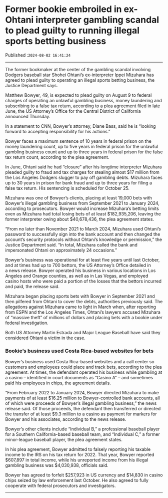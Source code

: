 # Former bookie embroiled in ex-Ohtani interpreter gambling scandal to plead guilty to running illegal sports betting business

Published :`2024-08-02 16:41:24`

---

The former bookmaker at the center of the gambling scandal involving Dodgers baseball star Shohei Ohtani’s ex-interpreter Ippei Mizuhara has agreed to plead guilty to operating an illegal sports betting business, the Justice Department says.

Matthew Bowyer, 49, is expected to plead guilty on August 9 to federal charges of operating an unlawful gambling business, money laundering and subscribing to a false tax return, according to a plea agreement filed in late June, the US Attorney’s Office for the Central District of California announced Thursday.

In a statement to CNN, Bowyer’s attorney, Diane Bass, said he is “looking forward to accepting responsibility for his actions.”

Bowyer faces a maximum sentence of 10 years in federal prison on the money laundering count, up to five years in federal prison for the unlawful gambling business count and up to three years in federal prison for the false tax return count, according to the plea agreement.

In June, Ohtani said he had “closure” after his longtime interpreter Mizuhara pleaded guilty to fraud and tax charges for stealing almost $17 million from the Los Angeles Dodgers slugger to pay off gambling debts. Mizuhara faces up to 30 years in prison for bank fraud and up to three years for filing a false tax return. His sentencing is scheduled for October 25.

Mizuhara was one of Bowyer’s clients, placing at least 19,000 bets with Bowyer’s illegal gambling business from September 2021 to January 2024, according to prosecutors. Bowyer would increase Mizuhara’s betting limits even as Mizuhara had total losing bets of at least $182,935,206, leaving the former interpreter owing about $40,678,436, the plea agreement states.

“From no later than November 2021 to March 2024, Mizuhara used Ohtani’s password to successfully sign into the bank account and then changed the account’s security protocols without Ohtani’s knowledge or permission,” the Justice Department said. “In total, Mizuhara called the bank and impersonated Ohtani on approximately 24 occasions.”

Bowyer’s business was operational for at least five years until last October, and at times had up to 700 bettors, the US Attorney’s Office detailed in a news release. Bowyer operated his business in various locations in Los Angeles and Orange counties, as well as in Las Vegas, and employed casino hosts who were paid a portion of the losses that the bettors incurred and paid, the release said.

Mizuhara began placing sports bets with Bowyer in September 2021 and then pilfered from Ohtani to cover the debts, authorities previously said. The allegations against Mizuhara came to light in March when, after reporting from ESPN and the Los Angeles Times, Ohtani’s lawyers accused Mizuhara of “massive theft” of millions of dollars and placing bets with a bookie under federal investigation.

Both US Attorney Martin Estrada and Major League Baseball have said they considered Ohtani a victim in the case.

### Bookie’s business used Costa Rica-based websites for bets

Bowyer’s business used Costa Rica-based websites and a call center so customers and employees could place and track bets, according to the plea agreement. At times, the defendant operated his business while gambling at a casino – identified in court documents as “Casino A” – and sometimes paid his employees in chips, the agreement details.

“From February 2022 to January 2024, Bowyer directed Mizuhara to make payments of at least $16.25 million to Bowyer-controlled bank accounts, all of which were proceeds of Bowyer’s illegal gambling business,” the news release said. Of those proceeds, the defendant then transferred or directed the transfer of at least $9.3 million to a casino as payment for markers for Bowyer and his associates, according to the news release.

Bowyer’s other clients include “Individual B,” a professional baseball player for a Southern California-based baseball team, and “Individual C,” a former minor-league baseball player, the plea agreement states.

In his plea agreement, Bowyer admitted to falsely reporting his taxable income to the IRS on his tax return for 2022. That year, Bowyer reported $607,897 in total income, while his unreported income from his illegal gambling business was $4,030,938, officials said.

Bowyer has agreed to forfeit $257,923 in US currency and $14,830 in casino chips seized by law enforcement last October. He also agreed to fully cooperate with federal prosecutors and investigators.

---

